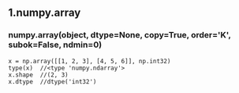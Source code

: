 ## 1.numpy.array

### numpy.array(object, dtype=None, copy=True, order='K', subok=False, ndmin=0)

```
x = np.array([[1, 2, 3], [4, 5, 6]], np.int32)
type(x)  //<type 'numpy.ndarray'>
x.shape  //(2, 3)
x.dtype  //dtype('int32')
```

